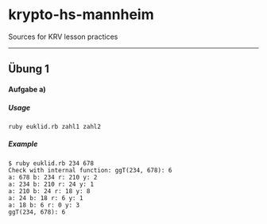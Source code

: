 # krypto-hs-mannheim
Sources for KRV lesson practices
****
## Übung 1
#### Aufgabe a)
##### Usage
`ruby euklid.rb zahl1 zahl2`
##### Example
```
$ ruby euklid.rb 234 678
Check with internal function: ggT(234, 678): 6
a: 678 b: 234 r: 210 y: 2
a: 234 b: 210 r: 24 y: 1
a: 210 b: 24 r: 18 y: 8
a: 24 b: 18 r: 6 y: 1
a: 18 b: 6 r: 0 y: 3
ggT(234, 678): 6
```
